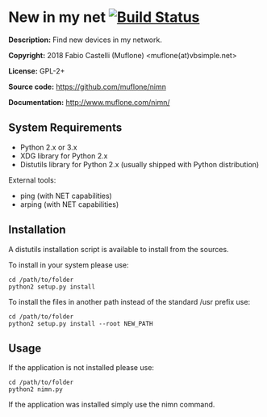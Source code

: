 New in my net [![Build Status](https://travis-ci.org/muflone/nimn.svg?branch=master)](https://travis-ci.org/muflone/nimn)
=====

**Description:** Find new devices in my network.

**Copyright:** 2018 Fabio Castelli (Muflone) <muflone(at)vbsimple.net>

**License:** GPL-2+

**Source code:** https://github.com/muflone/nimn

**Documentation:** http://www.muflone.com/nimn/

System Requirements
-------------------

* Python 2.x or 3.x
* XDG library for Python 2.x
* Distutils library for Python 2.x (usually shipped with Python distribution)

External tools:

* ping (with NET capabilities)
* arping (with NET capabilities)

Installation
------------

A distutils installation script is available to install from the sources.

To install in your system please use:

    cd /path/to/folder
    python2 setup.py install

To install the files in another path instead of the standard /usr prefix use:

    cd /path/to/folder
    python2 setup.py install --root NEW_PATH

Usage
-----

If the application is not installed please use:

    cd /path/to/folder
    python2 nimn.py

If the application was installed simply use the nimn command.

